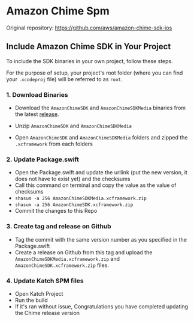 # Amazon Chime Spm
Original repository: https://github.com/aws/amazon-chime-sdk-ios


## Include Amazon Chime SDK in Your Project

To include the SDK binaries in your own project, follow these steps.

For the purpose of setup, your project's root folder (where you can find your `.xcodeproj` file) will be referred to as `root`.

### 1. Download Binaries

* Download the `AmazonChimeSDK` and `AmazonChimeSDKMedia` binaries from the latest [release](https://github.com/aws/amazon-chime-sdk-ios/releases/latest).

* Unzip `AmazonChimeSDK` and `AmazonChimeSDKMedia`
* Open `AmazonChimeSDK` and `AmazonChimeSDKMedia` folders and zipped the `.xcframework` from each folders

### 2. Update Package.swift
* Open the Package.swift and update the urllink (put the new version, it does not have to exist yet) and the checksums
* Call this command on terminal and copy the value as the value of checksums
* `shasum -a 256 AmazonChimeSDKMedia.xcframework.zip`
* `shasum -a 256 AmazonChimeSDK.xcframework.zip`
* Commit the changes to this Repo

### 3. Create tag and release on Github
* Tag the commit with the same version number as you specified in the Package.swift
* Create a release on Github from this tag and upload the `AmazonChimeSDKMedia.xcframework.zip` and `AmazonChimeSDK.xcframework.zip` files.

### 4. Update Katch SPM files
* Open Katch Project
* Run the build
* If it's ran without issue, Congratulations you have completed updating the Chime release version
